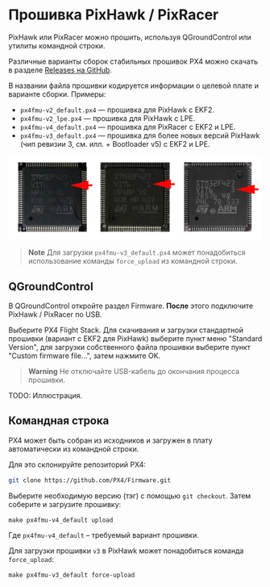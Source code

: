 Прошивка PixHawk / PixRacer
===

PixHawk или PixRacer можно прошить, используя QGroundControl или утилиты командной строки.

Различные варианты сборок стабильных прошивок PX4 можно скачать в разделе [Releases на GitHub](https://github.com/PX4/Firmware/releases).

В названии файла прошивки кодируется информации о целевой плате и варианте сборки. Примеры:

* `px4fmu-v2_default.px4` — прошивка для PixHawk с EKF2.
* `px4fmu-v2_lpe.px4` — прошивка для PixHawk с LPE.
* `px4fmu-v4_default.px4` — прошивка для PixRacer с EKF2 и LPE.
* `px4fmu-v3_default.px4` — прошивка для более новых версий PixHawk (чип ревизии 3, см. илл. + Bootloader v5) с EKF2 и LPE.

![](assets/stmrev.jpg)

> **Note** Для загрузки `px4fmu-v3_default.px4` может понадобиться использование команды `force_upload` из командной строки.

QGroundControl
---

В QGroundControl откройте раздел Firmware. **После** этого подключите PixHawk / PixRacer по USB.

Выберите PX4 Flight Stack. Для скачивания и загрузки стандартной прошивки (вариант с EKF2 для PixHawk) выберите пункт меню "Standard Version", для загрузки собственного файла прошивки выберите пункт "Custom firmware file...", затем нажмите OK.

> **Warning** Не отключайте USB-кабель до окончания процесса прошивки.

TODO: Иллюстрация.

Командная строка
---

PX4 может быть собран из исходников и загружен в плату автоматически из командной строки.

Для это склонируйте репозиторий PX4:

```bash
git clone https://github.com/PX4/Firmware.git
```

Выберите необходимую версию (тэг) с помощью `git checkout`. Затем соберите и загрузите прошивку:

```
make px4fmu-v4_default upload
```

Где `px4fmu-v4_default` – требуемый вариант прошивки.

Для загрузки прошивки `v3` в PixHawk может понадобиться команда `force_upload`:

```
make px4fmu-v3_default force-upload
```
